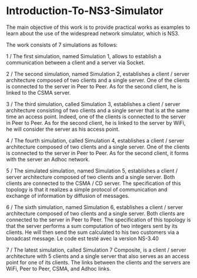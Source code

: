 # Introduction-To-NS3-Simulator
The main objective of this work is to provide practical works as examples to learn about the use of the widespread network simulator, which is NS3.

The work consists of 7 simulations as follows:

1 / The first simulation, named Simulation 1, allows to establish a communication between a client and a server via Socket.

2 / The second simulation, named Simulation 2, establishes a client / server architecture composed of two clients and a single server. One of the clients is connected to the server in Peer to Peer. As for the second client, he is linked to the CSMA server.

3 / The third simulation, called Simulation 3, establishes a client / server architecture consisting of two clients and a single server that is at the same time an access point. Indeed, one of the clients is connected to the server in Peer to Peer. As for the second client, he is linked to the server by WiFi, he will consider the server as his access point.

4 / The fourth simulation, called Simulation 4, establishes a client / server architecture composed of two clients and a single server. One of the clients is connected to the server in Peer to Peer. As for the second client, it forms with the server an Adhoc network.

5 / The simulated simulation, named Simulation 5, establishes a client / server architecture composed of two clients and a single server. Both clients are connected to the CSMA / CD server. The specification of this topology is that it realizes a simple protocol of communication and exchange of information by diffusion of messages.

6 / The sixth simulation, named Simulation 6, establishes a client / server architecture composed of two clients and a single server. Both clients are connected to the server in Peer to Peer. The specification of this topology is that the server performs a sum computation of two integers sent by its clients. He will then send the sum calculated to his two customers via a broadcast message. Le code est testé avec la version NS-3.40

7 / The latest simulation, called Simulation 7 Composite, is a client / server architecture with 5 clients and a single server that also serves as an access point for one of its clients.
The links between the clients and the servers are WiFi, Peer to Peer, CSMA, and Adhoc links.
